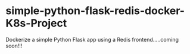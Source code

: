 # simple-python-flask-redis-docker-K8s-Project
Dockerize a simple Python Flask app using a Redis frontend.....coming soon!!!
